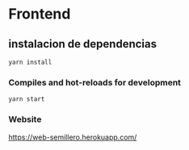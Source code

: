 # Frontend

## instalacion de dependencias
```
yarn install
```

### Compiles and hot-reloads for development
```
yarn start
```
### Website
<https://web-semillero.herokuapp.com/>


